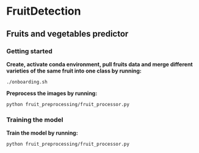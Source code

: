 # FruitDetection

## Fruits and vegetables predictor

### Getting started

**Create, activate conda environment, 
  pull fruits data and merge different varieties of the same fruit
into one class by running:**

```
./onboarding.sh
```

**Preprocess the images by running:**

```
python fruit_preprocessing/fruit_processor.py
```

### Training the model

**Train the model by running:**

```
python fruit_preprocessing/fruit_processor.py
```

